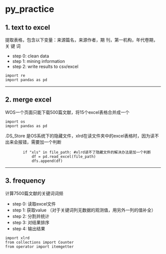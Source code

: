 # py_practice

## 1. text to excel
提取表格，包含以下变量：来源篇名，来源作者，期    刊，第一机构，年代卷期，关 键 词
- step 0: clean data
- step 1: mining information
- step 2: write results to csv/excel

```
import re
import pandas as pd
```
---

## 2. merge excel
WOS一个页面只能下载500篇文献，将15个excel表格合并成一个
```
import os
import pandas as pd
```
.DS_Store 是OS系统下的隐藏文件，xlrd在读文件夹中的excel表格时，因为读不出来会报错，需要加一个判断

```
		if "xls" in file_path: #xlrd读不了隐藏文件的解决办法是加一个判断
			df = pd.read_excel(file_path)
			dfs.append(df)
```
---

## 3. frequency
计算7500篇文献的关键词词频
- step 0: 读取excel文件
- step 1: 获取value （对于关键词列无数据的观测值，用另外一列的值补全）
- step 2: 分割并统计
- step 3: 对结果排序
- step 4: 输出结果

```
import xlrd
from collections import Counter
from operator import itemgetter
```

